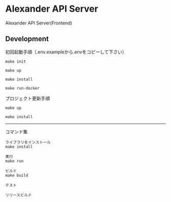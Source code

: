 # Alexander API Server

Alexander API Server(Frontend)

## Development
初回起動手順（.env.exampleから.envをコピーして下さい）
```
make init

make up

make install

make run-docker
```

プロジェクト更新手順
```
make up

make install
```

---

コマンド集
```
ライブラリをインストール
make install

実行
make run

ビルド
make build

テスト

リリースビルド
```